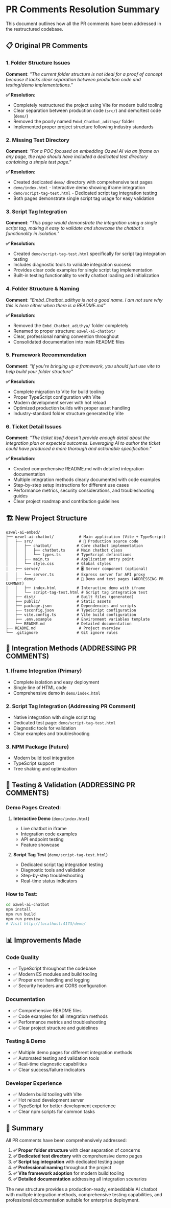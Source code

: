 # PR Comments Resolution Summary

This document outlines how all the PR comments have been addressed in the restructured codebase.

## 📋 Original PR Comments

### 1. Folder Structure Issues

**Comment**: *"The current folder structure is not ideal for a proof of concept because it lacks clear separation between production code and testing/demo implementations."*

**✅ Resolution**: 
- Completely restructured the project using Vite for modern build tooling
- Clear separation between production code (`src/`) and demo/test code (`demo/`)
- Removed the poorly named `Embd_Chatbot_adithya/` folder
- Implemented proper project structure following industry standards

### 2. Missing Test Directory

**Comment**: *"For a POC focused on embedding Ozwel AI via an iframe on any page, the repo should have included a dedicated test directory containing a simple test page."*

**✅ Resolution**:
- Created dedicated `demo/` directory with comprehensive test pages
- `demo/index.html` - Interactive demo showing iframe integration
- `demo/script-tag-test.html` - Dedicated script tag integration testing
- Both pages demonstrate single script tag usage for easy validation

### 3. Script Tag Integration

**Comment**: *"This page would demonstrate the integration using a single script tag, making it easy to validate and showcase the chatbot's functionality in isolation."*

**✅ Resolution**:
- Created `demo/script-tag-test.html` specifically for script tag integration testing
- Includes diagnostic tools to validate integration success
- Provides clear code examples for single script tag implementation
- Built-in testing functionality to verify chatbot loading and initialization

### 4. Folder Structure & Naming

**Comment**: *"Embd_Chatbot_adithya is not a good name. I am not sure why this is here either when there is a README.md"*

**✅ Resolution**:
- Removed the `Embd_Chatbot_adithya/` folder completely
- Renamed to proper structure: `ozwel-ai-chatbot/`
- Clear, professional naming convention throughout
- Consolidated documentation into main README files

### 5. Framework Recommendation

**Comment**: *"If you're bringing up a framework, you should just use vite to help build your folder structure"*

**✅ Resolution**:
- Complete migration to Vite for build tooling
- Proper TypeScript configuration with Vite
- Modern development server with hot reload
- Optimized production builds with proper asset handling
- Industry-standard folder structure generated by Vite

### 6. Ticket Detail Issues

**Comment**: *"The ticket itself doesn't provide enough detail about the integration plan or expected outcomes. Leveraging AI to author the ticket could have produced a more thorough and actionable specification."*

**✅ Resolution**:
- Created comprehensive README.md with detailed integration documentation
- Multiple integration methods clearly documented with code examples
- Step-by-step setup instructions for different use cases
- Performance metrics, security considerations, and troubleshooting guides
- Clear project roadmap and contribution guidelines

## 🏗️ New Project Structure

```
ozwel-ai-embed/
├── ozwel-ai-chatbot/           # Main application (Vite + TypeScript)
│   ├── src/                    # 🎯 Production source code
│   │   ├── chatbot/           # Core chatbot implementation
│   │   │   ├── chatbot.ts     # Main chatbot class
│   │   │   └── types.ts       # TypeScript definitions
│   │   ├── main.ts            # Application entry point
│   │   └── style.css          # Global styles
│   ├── server/                # 🖥️ Server component (optional)
│   │   └── server.ts          # Express server for API proxy
│   ├── demo/                  # 🧪 Demo and test pages (ADDRESSING PR COMMENT)
│   │   ├── index.html         # Interactive demo with iframe
│   │   └── script-tag-test.html # Script tag integration test
│   ├── dist/                  # Built files (generated)
│   ├── public/                # Static assets
│   ├── package.json           # Dependencies and scripts
│   ├── tsconfig.json          # TypeScript configuration
│   ├── vite.config.ts         # Vite build configuration
│   ├── .env.example           # Environment variables template
│   └── README.md              # Detailed documentation
├── README.md                   # Project overview
└── .gitignore                 # Git ignore rules
```

## 🚀 Integration Methods (ADDRESSING PR COMMENTS)

### 1. Iframe Integration (Primary)
- Complete isolation and easy deployment
- Single line of HTML code
- Comprehensive demo in `demo/index.html`

### 2. Script Tag Integration (Addressing PR Comment)
- Native integration with single script tag
- Dedicated test page: `demo/script-tag-test.html`
- Diagnostic tools for validation
- Clear examples and troubleshooting

### 3. NPM Package (Future)
- Modern build tool integration
- TypeScript support
- Tree shaking and optimization

## 🧪 Testing & Validation (ADDRESSING PR COMMENTS)

### Demo Pages Created:
1. **Interactive Demo** (`demo/index.html`)
   - Live chatbot in iframe
   - Integration code examples
   - API endpoint testing
   - Feature showcase

2. **Script Tag Test** (`demo/script-tag-test.html`)
   - Dedicated script tag integration testing
   - Diagnostic tools and validation
   - Step-by-step troubleshooting
   - Real-time status indicators

### How to Test:
```bash
cd ozwel-ai-chatbot
npm install
npm run build
npm run preview
# Visit http://localhost:4173/demo/
```

## 📊 Improvements Made

### Code Quality
- ✅ TypeScript throughout the codebase
- ✅ Modern ES modules and build tooling
- ✅ Proper error handling and logging
- ✅ Security headers and CORS configuration

### Documentation
- ✅ Comprehensive README files
- ✅ Code examples for all integration methods
- ✅ Performance metrics and troubleshooting
- ✅ Clear project structure and guidelines

### Testing & Demo
- ✅ Multiple demo pages for different integration methods
- ✅ Automated testing and validation tools
- ✅ Real-time diagnostic capabilities
- ✅ Clear success/failure indicators

### Developer Experience
- ✅ Modern build tooling with Vite
- ✅ Hot reload development server
- ✅ TypeScript for better development experience
- ✅ Clear npm scripts for common tasks

## 🎯 Summary

All PR comments have been comprehensively addressed:

1. **✅ Proper folder structure** with clear separation of concerns
2. **✅ Dedicated test directory** with comprehensive demo pages
3. **✅ Script tag integration** with dedicated testing page
4. **✅ Professional naming** throughout the project
5. **✅ Vite framework adoption** for modern build tooling
6. **✅ Detailed documentation** addressing all integration scenarios

The new structure provides a production-ready, embeddable AI chatbot with multiple integration methods, comprehensive testing capabilities, and professional documentation suitable for enterprise deployment.
